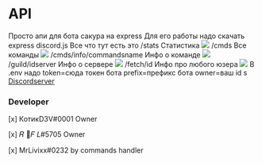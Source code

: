 # API 
Просто апи для бота сакура на express
Для его работы надо скачать express discord.js
Все что тут есть это
/stats Статистика ![](https://cdn.discordapp.com/attachments/701802035921682590/746462582348447875/unknown.png)
/cmds Все команды ![](https://cdn.discordapp.com/attachments/701802035921682590/746462778289815642/unknown.png)
/cmds/info/commandsname Инфо о команде ![](https://cdn.discordapp.com/attachments/701802035921682590/746463096792547458/unknown.png)
/guild/idserver Инфо о сервере ![](https://cdn.discordapp.com/attachments/701802035921682590/746463335809024042/unknown.png)
/fetch/id Инфо про любого юзера ![](https://cdn.discordapp.com/attachments/701802035921682590/746463528785018921/unknown.png)
В .env надо token=сюда токен бота prefix=префикс бота owner=ваш id s
[Discordserver](https://discord.gg/Eh9thsa)
### Developer
[x] КотикD3V#0001 Owner

[x] 𝑅 🍬𝐹 𝐿#5705 Owner 

[x] MrLivixx#0232 by commands handler 
